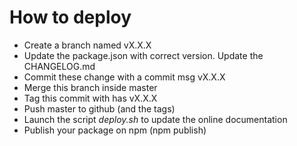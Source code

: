 # How to deploy

* Create a branch named vX.X.X
* Update the package.json with correct version. Update the CHANGELOG.md
* Commit these change with a commit msg vX.X.X
* Merge this branch inside master
* Tag this commit with has vX.X.X
* Push master to github (and the tags)
* Launch the script *deploy.sh* to update the online documentation
* Publish your package on npm (npm publish)